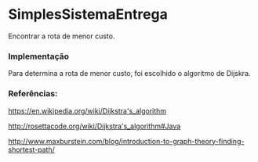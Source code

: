 # SimplesSistemaEntrega
Encontrar a rota de menor custo.

### Implementação
Para determina a rota de menor custo, foi escolhido o algoritmo de Dijskra.

### Referências:
https://en.wikipedia.org/wiki/Dijkstra's_algorithm

http://rosettacode.org/wiki/Dijkstra's_algorithm#Java

http://www.maxburstein.com/blog/introduction-to-graph-theory-finding-shortest-path/
